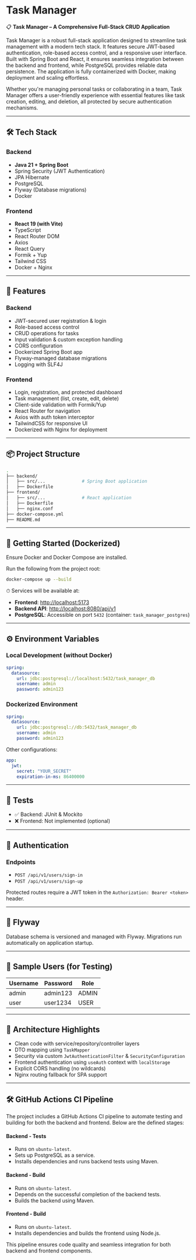 # Task Manager

📋 **Task Manager – A Comprehensive Full-Stack CRUD Application**

Task Manager is a robust full-stack application designed to streamline task management with a modern tech stack. It features secure JWT-based authentication, role-based access control, and a responsive user interface. Built with Spring Boot and React, it ensures seamless integration between the backend and frontend, while PostgreSQL provides reliable data persistence. The application is fully containerized with Docker, making deployment and scaling effortless.

Whether you're managing personal tasks or collaborating in a team, Task Manager offers a user-friendly experience with essential features like task creation, editing, and deletion, all protected by secure authentication mechanisms.

---

## 🛠️ Tech Stack

### Backend

- **Java 21 + Spring Boot**
- Spring Security (JWT Authentication)
- JPA Hibernate
- PostgreSQL
- Flyway (Database migrations)
- Docker

### Frontend

- **React 19 (with Vite)**
- TypeScript
- React Router DOM
- Axios
- React Query
- Formik + Yup
- Tailwind CSS
- Docker + Nginx

---

## 🚀 Features

### Backend

- JWT-secured user registration & login
- Role-based access control
- CRUD operations for tasks
- Input validation & custom exception handling
- CORS configuration
- Dockerized Spring Boot app
- Flyway-managed database migrations
- Logging with SLF4J

### Frontend

- Login, registration, and protected dashboard
- Task management (list, create, edit, delete)
- Client-side validation with Formik/Yup
- React Router for navigation
- Axios with auth token interceptor
- TailwindCSS for responsive UI
- Dockerized with Nginx for deployment

---

## 📦 Project Structure

```bash
.
├── backend/
│   ├── src/...              # Spring Boot application
│   ├── Dockerfile
├── frontend/
│   ├── src/...              # React application
│   ├── Dockerfile
│   ├── nginx.conf
├── docker-compose.yml
├── README.md
```

---

## 🐳 Getting Started (Dockerized)

Ensure Docker and Docker Compose are installed.

Run the following from the project root:

```bash
docker-compose up --build
```

⏱ Services will be available at:

- **Frontend**: [http://localhost:5173](http://localhost:5173)
- **Backend API**: [http://localhost:8080/api/v1](http://localhost:8080/api/v1)
- **PostgreSQL**: Accessible on port `5432` (container: `task_manager_postgres`)

---

## ⚙️ Environment Variables

### Local Development (without Docker)

```yaml
spring:
  datasource:
    url: jdbc:postgresql://localhost:5432/task_manager_db
    username: admin
    password: admin123
```

### Dockerized Environment

```yaml
spring:
  datasource:
    url: jdbc:postgresql://db:5432/task_manager_db
    username: admin
    password: admin123
```

Other configurations:

```yaml
app:
  jwt:
    secret: "YOUR_SECRET"
    expiration-in-ms: 86400000
```

---

## 🧪 Tests

- ✅ Backend: JUnit & Mockito
- ❌ Frontend: Not implemented (optional)

---

## 🔐 Authentication

### Endpoints

- `POST /api/v1/users/sign-in`
- `POST /api/v1/users/sign-up`

Protected routes require a JWT token in the `Authorization: Bearer <token>` header.

---

## 📝 Flyway

Database schema is versioned and managed with Flyway. Migrations run automatically on application startup.

---

## 📁 Sample Users (for Testing)

| Username | Password | Role  |
| -------- | -------- | ----- |
| admin    | admin123 | ADMIN |
| user     | user1234 | USER  |

---

## 🧠 Architecture Highlights

- Clean code with service/repository/controller layers
- DTO mapping using `TaskMapper`
- Security via custom `JwtAuthenticationFilter` & `SecurityConfiguration`
- Frontend authentication using `useAuth` context with `localStorage`
- Explicit CORS handling (no wildcards)
- Nginx routing fallback for SPA support

---

## 🛠️ GitHub Actions CI Pipeline

The project includes a GitHub Actions CI pipeline to automate testing and building for both the backend and frontend. Below are the defined stages:

#### Backend - Tests

- Runs on `ubuntu-latest`.
- Sets up PostgreSQL as a service.
- Installs dependencies and runs backend tests using Maven.

#### Backend - Build

- Runs on `ubuntu-latest`.
- Depends on the successful completion of the backend tests.
- Builds the backend using Maven.

#### Frontend - Build

- Runs on `ubuntu-latest`.
- Installs dependencies and builds the frontend using Node.js.

This pipeline ensures code quality and seamless integration for both backend and frontend components.
